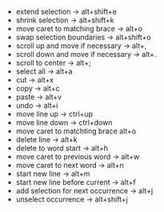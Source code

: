 - extend selection -> alt+shift+e
- shrink selection -> alt+shift+k
- move caret to matching brace -> alt+o
- swap selection boundaries -> alt+shift+o
- scroll up and move if necessary -> alt+,
- scroll down and move if necessary -> alt+.
- scroll to center -> alt+;
- select all -> alt+a
- cut -> alt+x
- copy -> alt+c
- paste -> alt+v
- undo -> alt+i
- move line up -> ctrl+up
- move line down -> ctrl+down
- move caret to matchting brace alt+o
- delete line -> alt+k
- delete to word start -> alt+h
- move caret to previous word -> alt+w
- move caret to next word -> alt+n
- start new line -> alt+m
- start new line before current -> alt+f
- add selection for next occurrence -> alt+j
- unselect occurrence -> alt+shift+j
